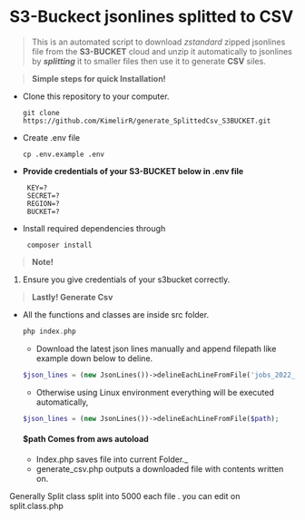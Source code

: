 # S3-Buckect jsonlines splitted to CSV
> This is an automated script to download _zstandard_ zipped jsonlines file from the **S3-BUCKET** cloud and unzip it automatically to jsonlines by <b>_splitting_</b> it to smaller files then use it to generate **CSV** siles.

> <b>Simple steps for quick Installation!</b>

<!--Unordered lists-->
* Clone this repository to your computer.
    ```
    git clone https://github.com/KimelirR/generate_SplittedCsv_S3BUCKET.git
    ```
* Create .env file 
    ```
    cp .env.example .env
    ```
* **Provide credentials of your S3-BUCKET below in .env file**
   ~~~
    KEY=?
    SECRET=?
    REGION=?
    BUCKET=?
   ~~~

* Install required dependencies through 
  ```
   composer install
  ```
 > <b>Note!</b>
  1. Ensure you give credentials of your s3bucket correctly.

> <b>Lastly!  Generate Csv </b>

* All the functions and classes are inside src folder.

    ```php
    php index.php
    ```


   - Download the latest json lines manually and append filepath like example down below to deline.

   ```php
   $json_lines = (new JsonLines())->delineEachLineFromFile('jobs_2022_11_30.jsonl'); 

   ```
   - Otherwise using Linux environment everything will be executed automatically, 

   ```php
   $json_lines = (new JsonLines())->delineEachLineFromFile($path);
   ```
   #### $path Comes from aws autoload
   - Index.php saves file into current Folder._
   - generate_csv.php outputs a downloaded file with contents written on.
   
<p>Generally Split class split into 5000 each file . you can edit on split.class.php</p>